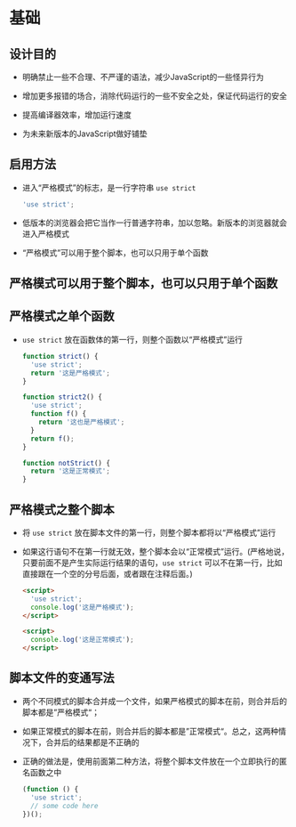 # 基础

## 设计目的

+ 明确禁止一些不合理、不严谨的语法，减少JavaScript的一些怪异行为

+ 增加更多报错的场合，消除代码运行的一些不安全之处，保证代码运行的安全

+ 提高编译器效率，增加运行速度

+ 为未来新版本的JavaScript做好铺垫

## 启用方法

+ 进入“严格模式”的标志，是一行字符串 `use strict`

  ```js
  'use strict';
  ```

+ 低版本的浏览器会把它当作一行普通字符串，加以忽略。新版本的浏览器就会进入严格模式

+ “严格模式”可以用于整个脚本，也可以只用于单个函数

## 严格模式可以用于整个脚本，也可以只用于单个函数

## 严格模式之单个函数

+ `use strict` 放在函数体的第一行，则整个函数以“严格模式”运行

  ```js
  function strict() {
    'use strict';
    return '这是严格模式';
  }

  function strict2() {
    'use strict';
    function f() {
      return '这也是严格模式';
    }
    return f();
  }

  function notStrict() {
    return '这是正常模式';
  }
  ```

## 严格模式之整个脚本

+ 将 `use strict` 放在脚本文件的第一行，则整个脚本都将以“严格模式”运行

+ 如果这行语句不在第一行就无效，整个脚本会以“正常模式”运行。(严格地说，只要前面不是产生实际运行结果的语句，`use strict` 可以不在第一行，比如直接跟在一个空的分号后面，或者跟在注释后面。)

  ```html
  <script>
    'use strict';
    console.log('这是严格模式');
  </script>

  <script>
    console.log('这是正常模式');
  </script>
  ```

## 脚本文件的变通写法

+ 两个不同模式的脚本合并成一个文件，如果严格模式的脚本在前，则合并后的脚本都是”严格模式“；

+ 如果正常模式的脚本在前，则合并后的脚本都是”正常模式“。总之，这两种情况下，合并后的结果都是不正确的

+ 正确的做法是，使用前面第二种方法，将整个脚本文件放在一个立即执行的匿名函数之中

  ```js
  (function () {
    'use strict';
    // some code here
  })();
  ```
